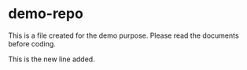 # demo-repo
This is a file created for the demo purpose. Please read the documents before coding.

This is the new line added.
